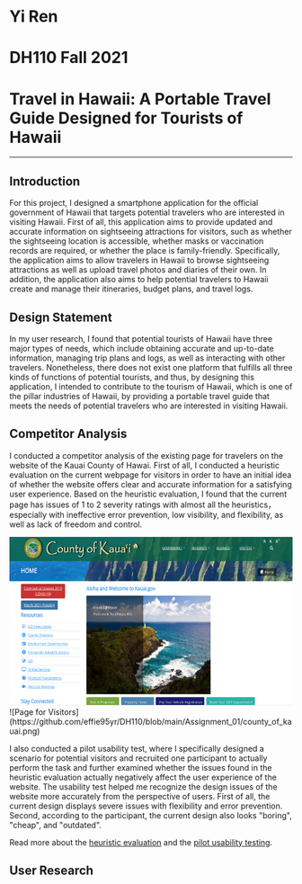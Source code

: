 # Yi Ren   
# DH110 Fall 2021 
# Travel in Hawaii: A Portable Travel Guide Designed for Tourists of Hawaii
--- 
## Introduction 
For this project, I designed a smartphone application for the official government of Hawaii that targets potential travelers who are interested in visiting Hawaii. First of all, this application aims to provide updated and accurate information on sightseeing attractions for visitors, such as whether the sightseeing location is accessible, whether masks or vaccination records are required, or whether the place is family-friendly. Specifically, the application aims to allow travelers in Hawaii to browse sightseeing attractions as well as upload travel photos and diaries of their own. In addition, the application also aims to help potential travelers to Hawaii create and manage their itineraries, budget plans, and travel logs.

## Design Statement 
In my user research, I found that potential tourists of Hawaii have three major types of needs, which include obtaining accurate and up-to-date information, managing trip plans and logs, as well as interacting with other travelers. Nonetheless, there does not exist one platform that fulfills all three kinds of functions of potential tourists, and thus, by designing this application, I intended to contribute to the tourism of Hawaii, which is one of the pillar industries of Hawaii, by providing a portable travel guide that meets the needs of potential travelers who are interested in visiting Hawaii. 


## Competitor Analysis 
I conducted a competitor analysis of the existing page for travelers on the website of the Kauai County of Hawai. First of all, I conducted a heuristic evaluation on the current webpage for visitors in order to have an initial idea of whether the website offers clear and accurate information for a satisfying user experience. Based on the heuristic evaluation, I found that the current page has issues of 1 to 2 severity ratings with almost all the heuristics，especially with ineffective error prevention, low visibility, and flexibility, as well as lack of freedom and control. 

<img src="https://github.com/effie95yr/DH110/raw/main/Assignment_01/county_of_kauai.png" alt="page for visitors" height="300px">
![Page for Visitors](https://github.com/effie95yr/DH110/blob/main/Assignment_01/county_of_kauai.png)

I also conducted a pilot usability test, where I specifically designed a scenario for potential visitors and recruited one participant to actually perform the task and further examined whether the issues found in the heuristic evaluation actually negatively affect the user experience of the website. The usability test helped me recognize the design issues of the website more accurately from the perspective of users. First of all, the current design displays severe issues with flexibility and error prevention. Second, according to the participant, the current design also looks "boring", "cheap", and "outdated". 

Read more about the [heuristic evaluation](https://github.com/effie95yr/DH110/tree/main/Assignment_01#readme) and the [pilot usability testing](https://github.com/effie95yr/DH110/tree/main/Assignment02_Pilot_UT#readme). 

## User Research 



